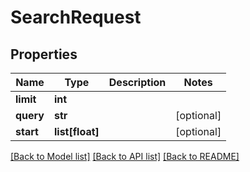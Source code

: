 # SearchRequest

## Properties
Name | Type | Description | Notes
------------ | ------------- | ------------- | -------------
**limit** | **int** |  | 
**query** | **str** |  | [optional] 
**start** | **list[float]** |  | [optional] 

[[Back to Model list]](../README.md#documentation-for-models) [[Back to API list]](../README.md#documentation-for-api-endpoints) [[Back to README]](../README.md)

